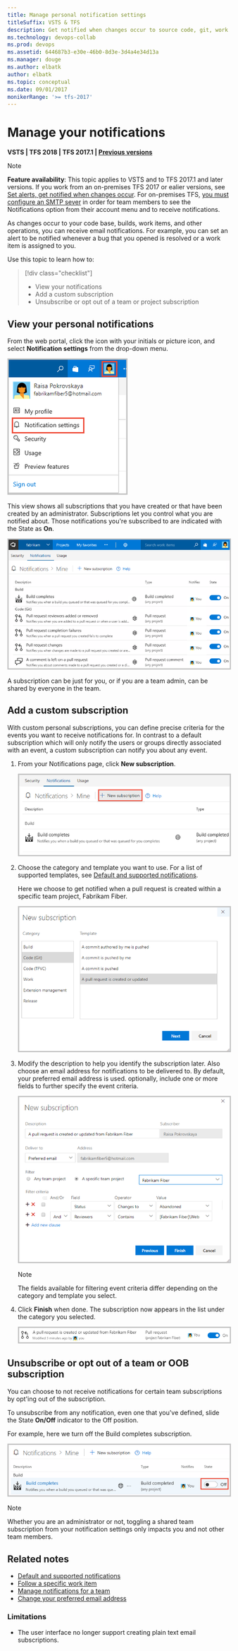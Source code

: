 ```yaml
---
title: Manage personal notification settings
titleSuffix: VSTS & TFS
description: Get notified when changes occur to source code, git, work items, and builds when using Visual Studio Team Services (VSTS) and Team Foundation Server (TFS)
ms.technology: devops-collab
ms.prod: devops
ms.assetid: 644687b3-e30e-46b0-8d3e-3d4a4e34d13a
ms.manager: douge
ms.author: elbatk
author: elbatk
ms.topic: conceptual
ms.date: 09/01/2017
monikerRange: '>= tfs-2017'
---
```



# Manage your notifications

<b>VSTS | TFS 2018 | TFS 2017.1 | [Previous versions](../work/track/alerts-and-notifications.md)</b> 

>[!NOTE]  
>**Feature availability**: This topic applies to VSTS and to TFS 2017.1 and later versions. If you work from an on-premises TFS 2017 or ealier versions, see [Set alerts, get notified when changes occur](../work/track/alerts-and-notifications.md). For on-premises TFS, [you must configure an SMTP sever](/tfs/server/admin/setup-customize-alerts) in order for team members to see the Notifications option from their account menu and to  receive notifications. 
 
As changes occur to your code base, builds, work items, and other operations, you can receive email notifications. For example, you can set an alert to be notified whenever a bug that you opened is resolved or a work item is assigned to you. 

Use this topic to learn how to:

> [!div class="checklist"]   
> * View your notifications    
> * Add a custom subscription      
> * Unsubscribe or opt out of a team or project subscription   


## View your personal notifications 

From the web portal, click the icon with your initials or picture icon, and select **Notification settings** from the drop-down menu. 

<img src="_img/unsubscribe-open-notification-settings.png" alt="Open personal notification settings" style="border: 2px solid #C3C3C3;" />

This view shows all subscriptions that you have created or that have been created by an administrator. Subscriptions let you control what you are notified about. Those notifications you're subscribed to are indicated with the State as **On**. 

<img src="_img/unsubscribe-personal-notifications.png" alt="Personal notification subscriptions" style="border: 2px solid #C3C3C3;" />

A subscription can be just for you, or if you are a team admin, can be shared by everyone in the team. 

## Add a custom subscription

With custom personal subscriptions, you can define precise criteria for the events you want to receive notifications for. In contrast to a default subscription which will only notify the users or groups directly associated with an event, a custom subscription can notify you about any event. 

1. From your Notifications page, click **New subscription**. 

	<img src="_img/manage-personal-notifications-new-subscription.png" alt="Open the new subscription dialog" style="border: 2px solid #C3C3C3;" />

2. Choose the category and template you want to use. For a list of supported templates, see [Default and supported notifications](oob-built-in-notifications.md).

	Here we choose to get notified when a pull request is created within a specific team project, Fabrikam Fiber.   

	<img src="_img/manage-personal-notifications-new-subscription-dialog.png" alt="New subscription dialog" style="border: 2px solid #C3C3C3;" />

3. Modify the description to help you identify the subscription later. Also choose an email address for notifications to be delivered to. By default, your preferred email address is used. optionally, include one or more fields to further specify the event criteria. 

	<img src="_img/manage-personal-notifications-complete-pull-request-subscription.png" alt="Updated subscription dialog with field criteria" style="border: 2px solid #C3C3C3;" />

	> [!NOTE]   
	> The fields available for filtering event criteria differ depending on the category and template you select.   

4. Click **Finish** when done. The subscription now appears in the list under the category you selected. 

	<img src="_img/manage-personal-notifications-subscription-added.png" alt="New subscription added" style="border: 2px solid #C3C3C3;" />


## Unsubscribe or opt out of a team or OOB subscription

You can choose to not receive notifications for certain team subscriptions by opt'ing out of the subscription.

To unsubscribe from any notification, even one that you've defined, slide the State **On/Off** indicator to the Off position. 
 
For example, here we turn off the Build completes subscription.   

<img src="_img/unsubscribe-from-build-completes.png" alt="Unsubscribe from Build completes subscription" style="border: 2px solid #C3C3C3;" />

>[!NOTE]  
>Whether you are an administrator or not, toggling a shared team subscription from your notification settings only impacts you and not other team members.



<!--- TFS 2017.1 settings 
To manage your notification settings, select the Notifications option under the profile menu:
	
![Access personal notifications settings via the profile menu](../project/wiki/_img/personal-profile-menu.png)

Learn more about [team subscriptions](manage-team-notifications.md).

![Personal notification settings](../project/wiki/_img/personal-notifications.png)

From this view, you can create, edit, disable, or delete custom subscriptions that you have created for yourself. You can also see shared team subscriptions.

## Create a subscription

1. From your Notifications, click **New**.
	
3. Select the type of activity you want to be notified about.
	
	![Select event category and template](../project/wiki/_img/new-sub-page1.png)

4. Provide a description to help you identify the subscription later. Also choose an email address for notifications to be delivered to. By default, your preferred email address is used.

	![Select event category and template](../project/wiki/_img/new-sub-description-and-delivery.png)

5. Choose whether you want to receive notifications about activity in all projects or only a specific project.

	![Select scope](../project/wiki/_img/new-sub-scope.png)

6. Optionally configure additional filter criteria.

	![Select scope](../project/wiki/_img/new-sub-filter-conditions.png)

7. Click **Finish** to save the new subscription.

## Opt out of a team subscription

You can choose to not receive notifications for certain team subscriptions by opt'ing out of the subscription.

1. Open your notifications settings from the profile menu.
	
	![Access personal notifications settings via the profile menu](../project/wiki/_img/personal-profile-menu.png)

2. Find the team subscription in the shared subscriptions section.

	![Shared subscriptions list](../project/wiki/_img/shared-sub.png)

3. Click the toggle to opt out of receiving notifications for this subscription.

    ![Opt'ed out of a shared sub](../project/wiki/_img/shared-sub-opt-out.png)

-->

## Related notes

- [Default and supported notifications](oob-built-in-notifications.md)
- [Follow a specific work item](../work/work-items/follow-work-items.md)  
- [Manage notifications for a team](howto-manage-team-notifications.md)  
- [Change your preferred email address](howto-change-email-address.md)  

### Limitations

* The user interface no longer support creating plain text email subscriptions.